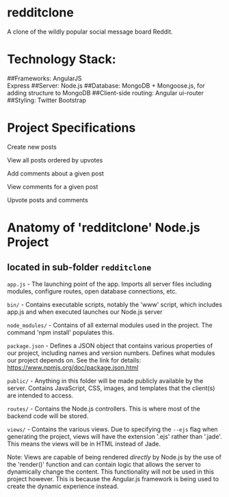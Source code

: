 # redditclone
A clone of the wildly popular social message board Reddit. 
<br>
# Technology Stack:
##Frameworks:
AngularJS
<br>
Express
##Server:
Node.js
##Database:
MongoDB + Mongoose.js, for adding structure to MongoDB
##Client-side routing:
Angular ui-router
<br>
##Styling:
Twitter Bootstrap



# Project Specifications

Create new posts

View all posts ordered by upvotes

Add comments about a given post

View comments for a given post

Upvote posts and comments

# Anatomy of 'redditclone' Node.js Project
## located in sub-folder `redditclone`
`app.js` - The launching point of the app. Imports all server files
including modules, configure routes, open database connections, etc.

`bin/` - Contains executable scripts, notably the 'www' script, which
includes app.js and when executed launches our Node.js server

`node_modules/` - Contains of all external modules used in the project.
The command 'npm install' populates this.

`package.json` - Defines a JSON object that contains various properties
of our project, including names and version numbers.
Defines what modules our project depends on. See the link for details:
https://www.npmjs.org/doc/package.json.html

`public/` - Anything in this folder will be made publicly available by
the server. Contains JavaScript, CSS, images, and templates that
the client(s) are intended to access.

`routes/` - Contains the Node.js controllers. This is where most of the
backend code will be stored.

`views/` - Contains the various views. Due to specifying the `--ejs` flag
when generating the project, views will have the extension '.ejs' rather
than '.jade'. This means the views will be in HTML instead of Jade.

Note: Views are capable of being rendered <i>directly</i> by Node.js
by the use of the 'render()' function and can contain logic that allows
the server to dynamically change the content. This functionality will
not be used in this project however. This is because the Angular.js
framework is being used to create the dynamic experience instead.
